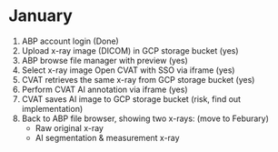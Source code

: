 # January
1. ABP account login (Done)
2. Upload x-ray image (DICOM) in GCP storage bucket (yes)
4. ABP browse file manager with preview (yes)
5. Select x-ray image Open CVAT with SSO via iframe (yes)
6. CVAT retrieves the same x-ray from GCP storage bucket (yes)
7. Perform CVAT AI annotation via iframe (yes)
8. CVAT saves AI image to GCP storage bucket (risk, find out implementation)
9.  Back to ABP file browser, showing two x-rays: (move to Feburary)
    - Raw original x-ray
    - AI segmentation & measurement x-ray